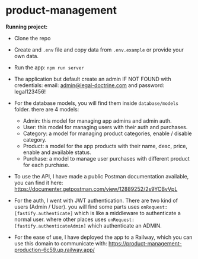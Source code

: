 # product-management

**Running project:**
- Clone the repo
- Create and ```.env``` file and copy data from ```.env.example``` or provide your own data.
- Run the app: ```npm run server```
- The application but default create an admin IF NOT FOUND with credentials:
    email: admin@legal-doctrine.com and password: legal123456!

- For the database models, you will find them inside ```database/models``` folder. there are 4 models: 
    - Admin: this model for managing app admins and admin auth.
    - User: this model for managing users with their auth and purchases.
    - Category: a model for managing product categories, enable / disable category.
    - Product: a model for the app products with their name, desc, price, enable and available status.
    - Purchase: a model to manage user purchases with different product for each purchase.

- To use the API, I have made a public Postman documentation available, you can find it here:
  https://documenter.getpostman.com/view/12889252/2s9YCBvVpL

- For the auth, I went with JWT authentication. There are two kind of users (Admin / User).
you will find some parts uses ```onRequest: [fastify.authenticate]``` which is like a middleware to authenticate a normal user. where other places uses ```onRequest: [fastify.authenticateAdmin]``` which authenticate an ADMIN.
- For the ease of use, I have deployed the app to a Railway, which you can use this domain to communicate with:
https://product-management-production-6c59.up.railway.app/